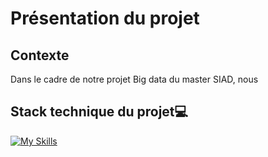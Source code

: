 # Présentation du projet 


## Contexte 

Dans le cadre de notre projet Big data du master SIAD, nous 


## Stack technique du projet:computer:



[![My Skills](https://skills.thijs.gg/icons?i=py,md,git,regex)](https://skills.thijs.gg)
